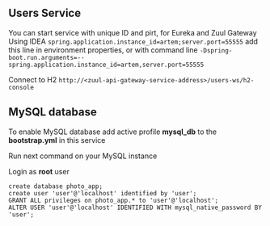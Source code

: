 ## Users Service

You can start service with unique ID and pirt, for Eureka and Zuul Gateway
Using IDEA `spring.application.instance_id=artem;server.port=55555` add this line in environment properties, or with command line `-Dspring-boot.run.arguments=--spring.application.instance_id=artem,server.port=55555`

Connect to H2 `http://<zuul-api-gateway-service-address>/users-ws/h2-console`

## MySQL database

To enable MySQL database add active profile **mysql_db** to the **bootstrap.yml** in this service

Run next command on your MySQL instance

Login as **root** user

```mysql
create database photo_app;
create user 'user'@'localhost' identified by 'user';
GRANT ALL privileges on photo_app.* to 'user'@'localhost';
ALTER USER 'user'@'localhost' IDENTIFIED WITH mysql_native_password BY 'user';
```

